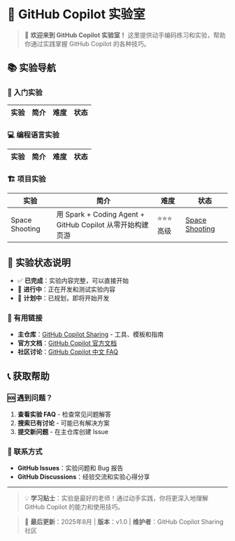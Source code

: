# 🧪 GitHub Copilot 实验室

> 🚀 **欢迎来到 GitHub Copilot 实验室！** 这里提供动手编码练习和实验，帮助你通过实践掌握 GitHub Copilot 的各种技巧。

## 📚 实验导航

### 🚀 入门实验
| 实验 | 简介 | 难度 | 状态 |
|------|------|------|------|


### 💻 编程语言实验
| 实验 | 简介 | 难度 | 状态 |
|------|------|------|------|


### 🏗️ 项目实验
| 实验 | 简介 | 难度 | 状态 |
|------|------|------|------|
| Space Shooting | 用 Spark + Coding Agent + GitHub Copilot 从零开始构建页游| ⭐⭐⭐ 高级 | [Space Shooting](https://github.com/ghcpSharing/space-shooter-game/blob/lab-instruction/labs/INSTRUCTIONS.md) |

## 🤝 实验状态说明

- ✅ **已完成**：实验内容完整，可以直接开始
- 🔄 **进行中**：正在开发和测试实验内容
- 📝 **计划中**：已规划，即将开始开发


### 🔗 有用链接
- **主仓库**：[GitHub Copilot Sharing](https://github.com/ghcpSharing/library) - 工具、模板和指南
- **官方文档**：[GitHub Copilot 官方文档](https://docs.github.com/copilot)
- **社区讨论**：[GitHub Copilot 中文 FAQ](https://github.com/orgs/githubcopilotfaq/discussions)

## 📞 获取帮助

### 🆘 遇到问题？

1. **查看实验 FAQ** - 检查常见问题解答
2. **搜索已有讨论** - 可能已有解决方案
3. **提交新问题** - 在主仓库创建 Issue

### 💬 联系方式
- **GitHub Issues**：实验问题和 Bug 报告
- **GitHub Discussions**：经验交流和实验心得分享

---

> 💡 **学习贴士**：实验是最好的老师！通过动手实践，你将更深入地理解 GitHub Copilot 的能力和使用技巧。

> 📅 **最后更新**：2025年8月 | **版本**：v1.0 | **维护者**：GitHub Copilot Sharing 社区

